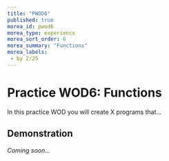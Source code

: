 ```yaml
---
title: "PWOD6"
published: true
morea_id: pwod6
morea_type: experience
morea_sort_order: 6
morea_summary: "Functions"
morea_labels:
 - by 2/25
---
```

# Practice WOD6: Functions

In this practice WOD you will create X programs that...

<!--{% include wod-times.html Rx="<15 min" Av="15-30 min" Sd="30-45 min" DNF="45+ min" %}-->

<!--## hello_loops.py

Create a program that does the following:

1. Print the numbers from 1 to 10 (inclusive). Each number should be on a separate line.
1. Print the multiples of 5 from 10 through -25 (inclusive). The numbers should each be separated by a space. (*Hint*: use the `end` parameter to the print function like we did in class; see loop_fun.py.) Don’t forget to print a newline after this loop by calling `print()` with no parameters.
1. Print the multiples of 3 from -3 to 21 (inclusive). Each number should be separated by a comma and a space. There should not be a comma after the final number (21). 

## average.py

Create a program that calculates the average of a series of 10 real (i.e., decimal) numbers entered by the user. Make sure you ask (i.e., prompt) the user to enter each number (the user will hit enter after each number). Note you will need two numbers to calculate the average: the sum and the number of numbers entered by the user (10).-->



## Demonstration

*Coming soon...*

<!--Once you've finished doing the WOD a single time, you can watch me do it:

{% include youtube.html id="lexkpbllvT0" %}

{% include wod-warning.html %}-->
